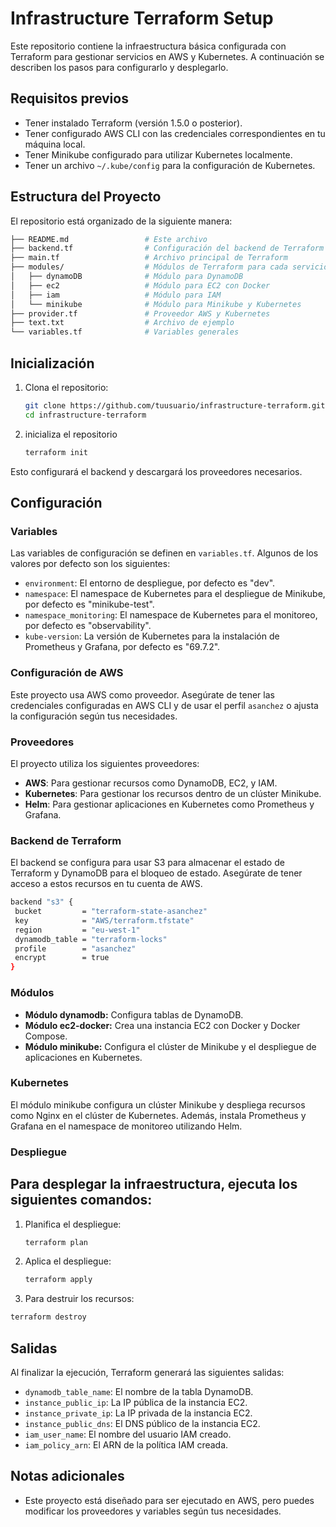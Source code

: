 # Infrastructure Terraform Setup

Este repositorio contiene la infraestructura básica configurada con Terraform para gestionar servicios en AWS y Kubernetes. A continuación se describen los pasos para configurarlo y desplegarlo.

## Requisitos previos

- Tener instalado Terraform (versión 1.5.0 o posterior).
- Tener configurado AWS CLI con las credenciales correspondientes en tu máquina local.
- Tener Minikube configurado para utilizar Kubernetes localmente.
- Tener un archivo `~/.kube/config` para la configuración de Kubernetes.

## Estructura del Proyecto

El repositorio está organizado de la siguiente manera:

``` bash
├── README.md                 # Este archivo
├── backend.tf                # Configuración del backend de Terraform (S3 + DynamoDB)
├── main.tf                   # Archivo principal de Terraform
├── modules/                  # Módulos de Terraform para cada servicio
│   ├── dynamoDB              # Módulo para DynamoDB
│   ├── ec2                   # Módulo para EC2 con Docker
│   ├── iam                   # Módulo para IAM
│   └── minikube              # Módulo para Minikube y Kubernetes
├── provider.tf               # Proveedor AWS y Kubernetes
├── text.txt                  # Archivo de ejemplo
└── variables.tf              # Variables generales
```

## Inicialización

1. Clona el repositorio:

   ```bash
   git clone https://github.com/tuusuario/infrastructure-terraform.git
   cd infrastructure-terraform 
   ```
2. inicializa el repositorio

   ```bash
   terraform init
   ```
Esto configurará el backend y descargará los proveedores necesarios.

## Configuración

### Variables

Las variables de configuración se definen en `variables.tf`. Algunos de los valores por defecto son los siguientes:

- `environment`: El entorno de despliegue, por defecto es "dev".
- `namespace`: El namespace de Kubernetes para el despliegue de Minikube, por defecto es "minikube-test".
- `namespace_monitoring`: El namespace de Kubernetes para el monitoreo, por defecto es "observability".
- `kube-version`: La versión de Kubernetes para la instalación de Prometheus y Grafana, por defecto es "69.7.2".

### Configuración de AWS

Este proyecto usa AWS como proveedor. Asegúrate de tener las credenciales configuradas en AWS CLI y de usar el perfil `asanchez` o ajusta la configuración según tus necesidades.

### Proveedores

El proyecto utiliza los siguientes proveedores:

- **AWS**: Para gestionar recursos como DynamoDB, EC2, y IAM.
- **Kubernetes**: Para gestionar los recursos dentro de un clúster Minikube.
- **Helm**: Para gestionar aplicaciones en Kubernetes como Prometheus y Grafana.

### Backend de Terraform
El backend se configura para usar S3 para almacenar el estado de Terraform y DynamoDB para el bloqueo de estado. Asegúrate de tener acceso a estos recursos en tu cuenta de AWS.
   ```bash
   backend "s3" {
    bucket         = "terraform-state-asanchez"
    key            = "AWS/terraform.tfstate"
    region         = "eu-west-1"
    dynamodb_table = "terraform-locks"
    profile        = "asanchez"
    encrypt        = true
}
   ```
### Módulos
- **Módulo dynamodb:** Configura tablas de DynamoDB.
- **Módulo ec2-docker:** Crea una instancia EC2 con Docker y Docker Compose.
- **Módulo minikube:** Configura el clúster de Minikube y el despliegue de aplicaciones en Kubernetes.

### Kubernetes

El módulo minikube configura un clúster Minikube y despliega recursos como Nginx en el clúster de Kubernetes. Además, instala Prometheus y Grafana en el namespace de monitoreo utilizando Helm.

### Despliegue

## Para desplegar la infraestructura, ejecuta los siguientes comandos:
1. Planifica el despliegue:
   ```bash
   terraform plan
    ```
2.	Aplica el despliegue:
	```bash
    terraform apply
    ```
3.	Para destruir los recursos:
```bash
terraform destroy
   ```

## Salidas

Al finalizar la ejecución, Terraform generará las siguientes salidas:

- `dynamodb_table_name`: El nombre de la tabla DynamoDB.
- `instance_public_ip`: La IP pública de la instancia EC2.
- `instance_private_ip`: La IP privada de la instancia EC2.
- `instance_public_dns`: El DNS público de la instancia EC2.
- `iam_user_name`: El nombre del usuario IAM creado.
- `iam_policy_arn`: El ARN de la política IAM creada.

## Notas adicionales

- Este proyecto está diseñado para ser ejecutado en AWS, pero puedes modificar los proveedores y variables según tus necesidades.

